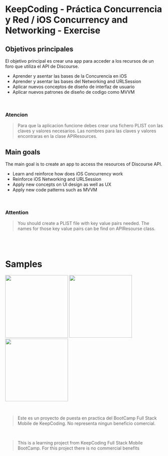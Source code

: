 # KeepCoding -  Práctica Concurrencia y Red / iOS Concurrency and Networking  - Exercise

## Objetivos principales

El objetivo principal es crear una app para acceder a los recursos de un foro que utiliza el API de Discourse.


- Aprender y asentar las bases de la Concurencia en iOS
- Aprender y asentar las bases del Networking and URLSession
- Aplicar nuevos conceptos de diseño de interfaz de usuario
- Aplicar nuevos patrones de diseño de codigo como MVVM

<br />

### Atencion
>Para que la aplicacion funcione debes crear una fichero PLIST con las claves y valores necesarios.
>Las nombres para las claves y valores encontraras en la clase APIResources.



## Main goals

The main goal is to create an app to access the resources of Discourse API.

- Learn and reinforce how does iOS Concurrency work
- Reinforce iOS Networking and URLSession
- Apply new concepts on UI design as well as UX
- Apply new code patterns such as MVVM

<br />

### Attention
>You should create a PLIST file with key value pairs needed.
>The names for those key value pairs can be find on APIResourse class.

<br />
<br />


# Samples

<p float="left">
  <img src="https://github.com/rodri2d2/DiscourseApp/blob/release/v1.0/gif/gif1.gif" width="200" />
  <img src="https://github.com/rodri2d2/DiscourseApp/blob/release/v1.0/gif/gif2.gif" width="200" />
  <img src="https://github.com/rodri2d2/DiscourseApp/blob/release/v1.0/gif/gif3.gif" width="200" /> 
</p>
<br />

>Este es un proyecto de puesta en practica del BootCamp Full Stack Mobile de KeepCoding.
>No representa ningun beneficio comercial.


<br />

>This is a learning project from KeepCoding Full Stack Mobile BootCamp.
>For this project there is no commercial benefits



